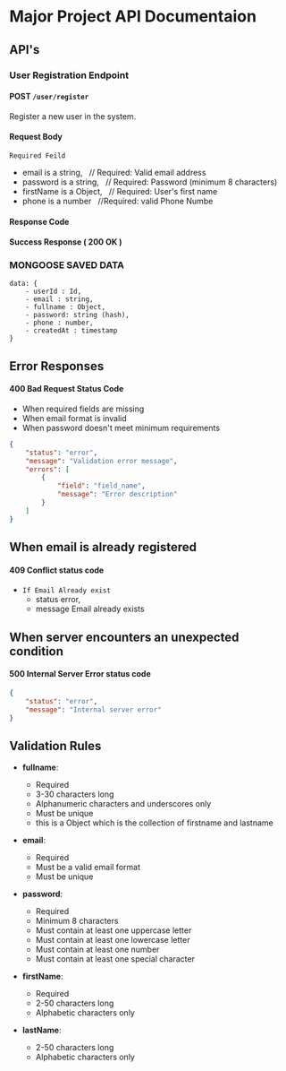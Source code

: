 # Major Project API Documentaion
## API's

### User Registration Endpoint

#### POST `/user/register`

Register a new user in the system.

#### Request Body

`Required Feild`
   - email is a string, &nbsp; // Required: Valid email address
   - password is a string, &nbsp; // Required: Password (minimum 8 characters)
   - firstName is a Object, &nbsp; // Required: User's first name
   - phone is a number &nbsp; //Required: valid Phone Numbe



#### Response Code

#### Success Response ( 200 OK )

###  **MONGOOSE SAVED DATA**
    data: {
        - userId : Id,
        - email : string,
        - fullname : Object,
        - password: string (hash),
        - phone : number,
        - createdAt : timestamp
    }


## **Error Responses**

#### 400 Bad Request Status Code
- When required fields are missing
- When email format is invalid
- When password doesn't meet minimum requirements

```json
{
    "status": "error",
    "message": "Validation error message",
    "errors": [
        {
            "field": "field_name",
            "message": "Error description"
        }
    ]
}
```

## **When email is already registered**
#### 409 Conflict status code

- `If Email Already exist`
    - status error,
    - message Email already exists


## **When server encounters an unexpected condition**
#### 500 Internal Server Error status code

```json
{
    "status": "error",
    "message": "Internal server error"
}
```

## **Validation Rules**

- **fullname**: 
  - Required
  - 3-30 characters long
  - Alphanumeric characters and underscores only
  - Must be unique
  - this is a Object which is the collection of firstname and lastname

- **email**:
  - Required
  - Must be a valid email format
  - Must be unique

- **password**:
  - Required
  - Minimum 8 characters
  - Must contain at least one uppercase letter
  - Must contain at least one lowercase letter
  - Must contain at least one number
  - Must contain at least one special character

- **firstName**:
  - Required
  - 2-50 characters long
  - Alphabetic characters only

- **lastName**:
  - 2-50 characters long
  - Alphabetic characters only